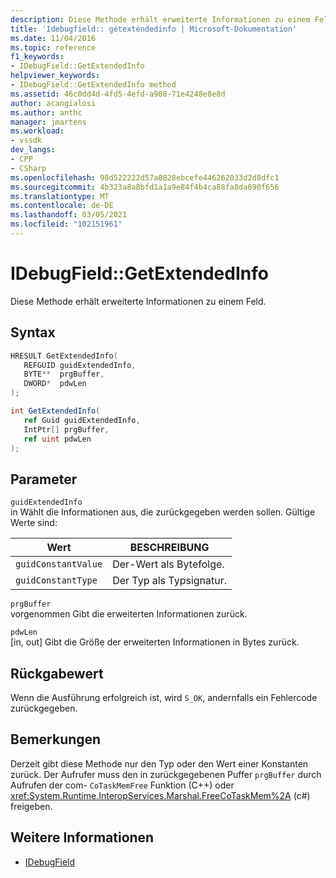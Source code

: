 ```yaml
---
description: Diese Methode erhält erweiterte Informationen zu einem Feld.
title: 'Idebugfield:: getextendedinfo | Microsoft-Dokumentation'
ms.date: 11/04/2016
ms.topic: reference
f1_keywords:
- IDebugField::GetExtendedInfo
helpviewer_keywords:
- IDebugField::GetExtendedInfo method
ms.assetid: 46c0dd4d-4fd5-4efd-a908-71e4248e8e8d
author: acangialosi
ms.author: anthc
manager: jmartens
ms.workload:
- vssdk
dev_langs:
- CPP
- CSharp
ms.openlocfilehash: 98d522222d57a0828ebcefe446262033d2d8dfc1
ms.sourcegitcommit: 4b323a8a8bfd1a1a9e84f4b4ca88fa8da690f656
ms.translationtype: MT
ms.contentlocale: de-DE
ms.lasthandoff: 03/05/2021
ms.locfileid: "102151961"
---
```

# <a name="idebugfieldgetextendedinfo"></a>IDebugField::GetExtendedInfo
Diese Methode erhält erweiterte Informationen zu einem Feld.

## <a name="syntax"></a>Syntax

```cpp
HRESULT GetExtendedInfo( 
   REFGUID guidExtendedInfo,
   BYTE**  prgBuffer,
   DWORD*  pdwLen
);
```

```csharp
int GetExtendedInfo(
   ref Guid guidExtendedInfo,
   IntPtr[] prgBuffer,
   ref uint pdwLen
);
```

## <a name="parameters"></a>Parameter
`guidExtendedInfo`\
in Wählt die Informationen aus, die zurückgegeben werden sollen. Gültige Werte sind:

|Wert|BESCHREIBUNG|
|-----------|-----------------|
|`guidConstantValue`|Der-Wert als Bytefolge.|
|`guidConstantType`|Der Typ als Typsignatur.|

`prgBuffer`\
vorgenommen Gibt die erweiterten Informationen zurück.

`pdwLen`\
[in, out] Gibt die Größe der erweiterten Informationen in Bytes zurück.

## <a name="return-value"></a>Rückgabewert
 Wenn die Ausführung erfolgreich ist, wird `S_OK`, andernfalls ein Fehlercode zurückgegeben.

## <a name="remarks"></a>Bemerkungen
 Derzeit gibt diese Methode nur den Typ oder den Wert einer Konstanten zurück. Der Aufrufer muss den in zurückgegebenen Puffer `prgBuffer` durch Aufrufen der com- `CoTaskMemFree` Funktion (C++) oder <xref:System.Runtime.InteropServices.Marshal.FreeCoTaskMem%2A> (c#) freigeben.

## <a name="see-also"></a>Weitere Informationen
- [IDebugField](../../../extensibility/debugger/reference/idebugfield.md)
